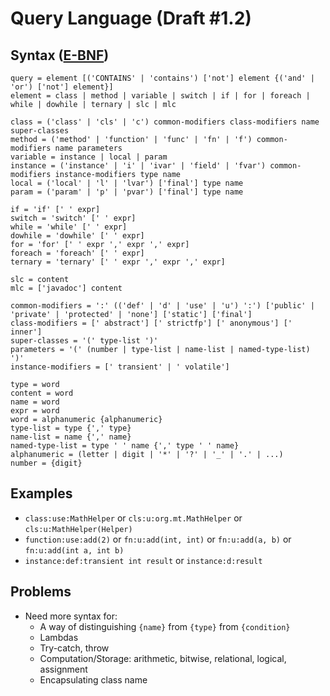 # Query Language (Draft #1.2)
## Syntax ([E-BNF](https://en.wikipedia.org/wiki/Extended_Backus%E2%80%93Naur_form))
```
query = element [('CONTAINS' | 'contains') ['not'] element {('and' | 'or') ['not'] element}]
element = class | method | variable | switch | if | for | foreach | while | dowhile | ternary | slc | mlc

class = ('class' | 'cls' | 'c') common-modifiers class-modifiers name super-classes
method = ('method' | 'function' | 'func' | 'fn' | 'f') common-modifiers name parameters
variable = instance | local | param
instance = ('instance' | 'i' | 'ivar' | 'field' | 'fvar') common-modifiers instance-modifiers type name
local = ('local' | 'l' | 'lvar') ['final'] type name
param = ('param' | 'p' | 'pvar') ['final'] type name

if = 'if' [' ' expr]
switch = 'switch' [' ' expr]
while = 'while' [' ' expr]
dowhile = 'dowhile' [' ' expr]
for = 'for' [' ' expr ',' expr ',' expr]
foreach = 'foreach' [' ' expr]
ternary = 'ternary' [' ' expr ',' expr ',' expr]

slc = content
mlc = ['javadoc'] content

common-modifiers = ':' (('def' | 'd' | 'use' | 'u') ':') ['public' | 'private' | 'protected' | 'none'] ['static'] ['final']
class-modifiers = [' abstract'] [' strictfp'] [' anonymous'] [' inner']
super-classes = '(' type-list ')'
parameters = '(' (number | type-list | name-list | named-type-list) ')'
instance-modifiers = [' transient' | ' volatile']

type = word
content = word
name = word
expr = word
word = alphanumeric {alphanumeric}
type-list = type {',' type}
name-list = name {',' name}
named-type-list = type ' ' name {',' type ' ' name}
alphanumeric = (letter | digit | '*' | '?' | '_' | '.' | ...)
number = {digit}
```

## Examples
* `class:use:MathHelper` or `cls:u:org.mt.MathHelper` or `cls:u:MathHelper(Helper)`
* `function:use:add(2)` or `fn:u:add(int, int)` or `fn:u:add(a, b)` or `fn:u:add(int a, int b)`
* `instance:def:transient int result` or `instance:d:result`

## Problems
* Need more syntax for:
  * A way of distinguishing `{name}` from `{type}` from `{condition}`
  * Lambdas
  * Try-catch, throw
  * Computation/Storage: arithmetic, bitwise, relational, logical, assignment
  * Encapsulating class name
